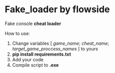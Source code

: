 # Fake_loader by flowside
Fake console **cheat loader**

How to use:
1. Change variables [ _game_name_; _cheat_name_; _target_game_proccess_names_ ] to yours
2. **pip install requirements.txt**
3. Add your code
4. Compile script to **.exe**

